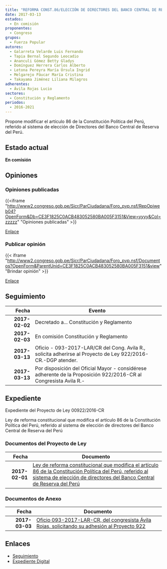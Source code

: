 ```yaml
---
title: "REFORMA CONST.86/ELECCIÓN DE DIRECTORES DEL BANCO CENTRAL DE RESERVA DEL PERÚ"
date: 2017-03-13
estados: 
  - En comisión
proponentes: 
  - Congreso
grupos: 
  - Fuerza Popular
autores: 
  - Galarreta Velarde Luis Fernando
  - Tapia Bernal Segundo Leocadio
  - Ananculi Gómez Betty Gladys
  - Domínguez Herrera Carlos Alberto
  - Letona Pereyra María Úrsula Ingrid
  - Melgarejo Páucar María Cristina
  - Takayama Jiménez Liliana Milagros
adherentes: 
  - Ávila Rojas Lucio
sectores: 
  - Constitución y Reglamento
periodos: 
  - 2016-2021
---
```


Propone modificar el artículo 86 de la Constitución Política del Perú, referido al sistema de elección de Directores del Banco Central de Reserva del Perú.


## Estado actual

**En comisión**

## Opiniones

### Opiniones publicadas

{{<iframe "http://www2.congreso.gob.pe/Sicr/ParCiudadana/Foro_pvp.nsf/RepOpiweb04?OpenForm&Db=CE3F1825C0ACB483052580BA005F3151&View=yyyy&Col=zzzzz" "Opiniones publicadas" >}}

[Enlace](http://www2.congreso.gob.pe/Sicr/ParCiudadana/Foro_pvp.nsf/RepOpiweb04?OpenForm&Db=CE3F1825C0ACB483052580BA005F3151&View=yyyy&Col=zzzzz)
### Publicar opinión

{{< iframe "http://www2.congreso.gob.pe/Sicr/ParCiudadana/Foro_pvp.nsf/Documentos?OpenForm&ParentUnid=CE3F1825C0ACB483052580BA005F3151&view" "Brindar opinión" >}}

[Enlace](http://www2.congreso.gob.pe/Sicr/ParCiudadana/Foro_pvp.nsf/Documentos?OpenForm&ParentUnid=CE3F1825C0ACB483052580BA005F3151&view)

## Seguimiento

| Fecha | Evento |
|------:|--------|
| **2017-02-02** | Decretado a... Constitución y Reglamento|
| **2017-02-03** | En comisión Constitución y Reglamento|
| **2017-03-13** | Oficio - 093-2017-LAR/CR del Cong. Avila R., solicita adherirse al Proyecto de Ley 922/2016-CR.-DGP atender.|
| **2017-03-13** | Por disposición del Oficial Mayor - considérese adherente de la Proposición 922/2016-CR al Congresista Avila R.-|


## Expediente

Expediente del Proyecto de Ley 00922/2016-CR

Ley de reforma constitucional que modifica el artículo 86 de la Constitución Política del Perú, referido al sistema de elección de directores del Banco Central de Reserva del Perú


### Documentos del Proyecto de Ley

| Fecha | Documento |
|------:|--------|
| **2017-02-01** | [Ley de reforma constitucional que modifica el artículo 86 de la Constitución Política del Perú, referido al sistema de elección de directores del Banco Central de Reserva del Perú](http://www.leyes.congreso.gob.pe/Documentos/2016_2021/Proyectos_de_Ley_y_de_Resoluciones_Legislativas/PL0092220170201.pdf) |

### Documentos de Anexo

| Fecha | Documento |
|------:|--------|
| **2017-03-03** | [Oficio 093-2017-LAR-CR, del congresista Ávila Rojas, solicitando su adhesión al Proyecto 922](http://www.leyes.congreso.gob.pe/Documentos/2016_2021/Oficios/Congresistas/OFICIO-093-2017-LAR-CR..pdf) |

## Enlaces 

- [Seguimiento](http://www2.congreso.gob.pe/Sicr/TraDocEstProc/CLProLey2016.nsf/f7fff46988ca05b1052578e100829cc7/c0d66c12df6e0838052580ba005d56c6?OpenDocument)
- [Expediente Digital](http://www2.congreso.gob.pehttp://www2.congreso.gob.pe/Sicr/TraDocEstProc/CLProLey2016.nsf/f7fff46988ca05b1052578e100829cc7/c0d66c12df6e0838052580ba005d56c6?OpenDocument&Click=05257FB7005EB655.eb71d0cf91d8294e05256cdf006b5706/$Body/0.1C6C)
